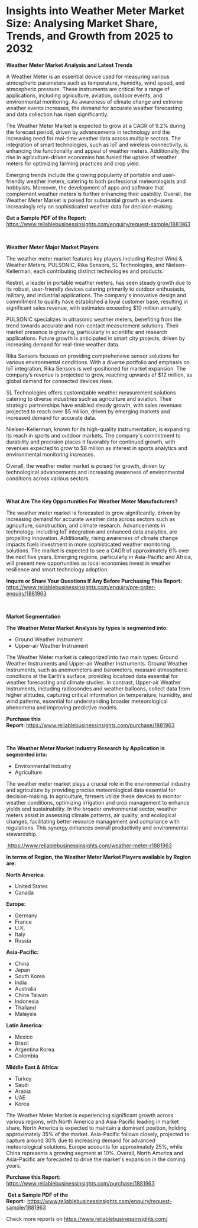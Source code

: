 <p><h1>Insights into Weather Meter Market Size: Analysing Market Share, Trends, and Growth from 2025 to 2032</h1></p><p><strong>Weather Meter Market Analysis and Latest Trends</strong></p>
<p><p>A Weather Meter is an essential device used for measuring various atmospheric parameters such as temperature, humidity, wind speed, and atmospheric pressure. These instruments are critical for a range of applications, including agriculture, aviation, outdoor events, and environmental monitoring. As awareness of climate change and extreme weather events increases, the demand for accurate weather forecasting and data collection has risen significantly.</p><p>The Weather Meter Market is expected to grow at a CAGR of 9.2% during the forecast period, driven by advancements in technology and the increasing need for real-time weather data across multiple sectors. The integration of smart technologies, such as IoT and wireless connectivity, is enhancing the functionality and appeal of weather meters. Additionally, the rise in agriculture-driven economies has fueled the uptake of weather meters for optimizing farming practices and crop yield.</p><p>Emerging trends include the growing popularity of portable and user-friendly weather meters, catering to both professional meteorologists and hobbyists. Moreover, the development of apps and software that complement weather meters is further enhancing their usability. Overall, the Weather Meter Market is poised for substantial growth as end-users increasingly rely on sophisticated weather data for decision-making.</p></p>
<p><strong>Get a Sample PDF of the Report:&nbsp;</strong> <a href="https://www.reliablebusinessinsights.com/enquiry/request-sample/1881963?utm_campaign=2475&utm_medium=2&utm_source=Github&utm_content=ia&utm_term=23022025&utm_id=weather-meter">https://www.reliablebusinessinsights.com/enquiry/request-sample/1881963</a></p>
<p>&nbsp;</p>
<p><strong>Weather Meter Major Market Players</strong></p>
<p><p>The weather meter market features key players including Kestrel Wind & Weather Meters, PULSONIC, Rika Sensors, SL Technologies, and Nielsen-Kellerman, each contributing distinct technologies and products.</p><p>Kestrel, a leader in portable weather meters, has seen steady growth due to its robust, user-friendly devices catering primarily to outdoor enthusiasts, military, and industrial applications. The company's innovative design and commitment to quality have established a loyal customer base, resulting in significant sales revenue, with estimates exceeding $10 million annually.</p><p>PULSONIC specializes in ultrasonic weather meters, benefiting from the trend towards accurate and non-contact measurement solutions. Their market presence is growing, particularly in scientific and research applications. Future growth is anticipated in smart city projects, driven by increasing demand for real-time weather data.</p><p>Rika Sensors focuses on providing comprehensive sensor solutions for various environmental conditions. With a diverse portfolio and emphasis on IoT integration, Rika Sensors is well-positioned for market expansion. The company’s revenue is projected to grow, reaching upwards of $12 million, as global demand for connected devices rises.</p><p>SL Technologies offers customizable weather measurement solutions catering to diverse industries such as agriculture and aviation. Their strategic partnerships have enabled steady growth, with sales revenues projected to reach over $5 million, driven by emerging markets and increased demand for accurate data.</p><p>Nielsen-Kellerman, known for its high-quality instrumentation, is expanding its reach in sports and outdoor markets. The company's commitment to durability and precision places it favorably for continued growth, with revenues expected to grow to $8 million as interest in sports analytics and environmental monitoring increases.</p><p>Overall, the weather meter market is poised for growth, driven by technological advancements and increasing awareness of environmental conditions across various sectors.</p></p>
<p>&nbsp;</p>
<p><strong>What Are The Key Opportunities For Weather Meter Manufacturers?</strong></p>
<p><p>The weather meter market is forecasted to grow significantly, driven by increasing demand for accurate weather data across sectors such as agriculture, construction, and climate research. Advancements in technology, including IoT integration and enhanced data analytics, are propelling innovation. Additionally, rising awareness of climate change impacts fuels investment in more sophisticated weather monitoring solutions. The market is expected to see a CAGR of approximately 6% over the next five years. Emerging regions, particularly in Asia-Pacific and Africa, will present new opportunities as local economies invest in weather resilience and smart technology adoption.</p></p>
<p><strong>Inquire or Share Your Questions If Any Before Purchasing This Report:</strong> <a href="https://www.reliablebusinessinsights.com/enquiry/pre-order-enquiry/1881963?utm_campaign=2475&utm_medium=2&utm_source=Github&utm_content=ia&utm_term=23022025&utm_id=weather-meter">https://www.reliablebusinessinsights.com/enquiry/pre-order-enquiry/1881963</a></p>
<p>&nbsp;</p>
<p><strong>Market Segmentation</strong></p>
<p><strong>The Weather Meter Market Analysis by types is segmented into:</strong></p>
<p><ul><li>Ground Weather Instrument</li><li>Upper-air Weather Instrument</li></ul></p>
<p><p>The Weather Meter market is categorized into two main types: Ground Weather Instruments and Upper-air Weather Instruments. Ground Weather Instruments, such as anemometers and barometers, measure atmospheric conditions at the Earth's surface, providing localized data essential for weather forecasting and climate studies. In contrast, Upper-air Weather Instruments, including radiosondes and weather balloons, collect data from higher altitudes, capturing critical information on temperature, humidity, and wind patterns, essential for understanding broader meteorological phenomena and improving predictive models.</p></p>
<p><strong>Purchase this Report:&nbsp;</strong><a href="https://www.reliablebusinessinsights.com/purchase/1881963?utm_campaign=2475&utm_medium=2&utm_source=Github&utm_content=ia&utm_term=23022025&utm_id=weather-meter">https://www.reliablebusinessinsights.com/purchase/1881963</a></p>
<p>&nbsp;</p>
<p><strong>The Weather Meter Market Industry Research by Application is segmented into:</strong></p>
<p><ul><li>Environmental Industry</li><li>Agriculture</li></ul></p>
<p><p>The weather meter market plays a crucial role in the environmental industry and agriculture by providing precise meteorological data essential for decision-making. In agriculture, farmers utilize these devices to monitor weather conditions, optimizing irrigation and crop management to enhance yields and sustainability. In the broader environmental sector, weather meters assist in assessing climate patterns, air quality, and ecological changes, facilitating better resource management and compliance with regulations. This synergy enhances overall productivity and environmental stewardship.</p></p>
<p><a href="https://www.reliablebusinessinsights.com/weather-meter-r1881963?utm_campaign=2475&utm_medium=2&utm_source=Github&utm_content=ia&utm_term=23022025&utm_id=weather-meter">&nbsp;https://www.reliablebusinessinsights.com/weather-meter-r1881963</a></p>
<p><strong>In terms of Region, the Weather Meter Market Players available by Region are:</strong></p>
<p>
    <p> <strong> North America: </strong>
        <ul>
            <li>United States</li>
            <li>Canada</li>
        </ul>
        </p> 
    <p> <strong> Europe: </strong>
        <ul>
            <li>Germany</li>
            <li>France</li>
            <li>U.K.</li>
            <li>Italy</li>
            <li>Russia</li>
        </ul>
        </p> 
    <p> <strong> Asia-Pacific: </strong>
        <ul>
            <li>China</li>
            <li>Japan</li>
            <li>South Korea</li>
            <li>India</li>
            <li>Australia</li>
            <li>China Taiwan</li>
            <li>Indonesia</li>
            <li>Thailand</li>
            <li>Malaysia</li>
        </ul>
        </p> 
    <p> <strong> Latin America: </strong>
        <ul>
            <li>Mexico</li>
            <li>Brazil</li>
            <li>Argentina Korea</li>
            <li>Colombia</li>
        </ul>
        </p> 
    <p> <strong> Middle East & Africa: </strong>
        <ul>
            <li>Turkey</li>
            <li>Saudi</li>
            <li>Arabia</li>
            <li>UAE</li>
            <li>Korea</li>
        </ul>
    </p>
    </p>
<p><p>The Weather Meter Market is experiencing significant growth across various regions, with North America and Asia-Pacific leading in market share. North America is expected to maintain a dominant position, holding approximately 35% of the market. Asia-Pacific follows closely, projected to capture around 30% due to increasing demand for advanced meteorological solutions. Europe accounts for approximately 25%, while China represents a growing segment at 10%. Overall, North America and Asia-Pacific are forecasted to drive the market's expansion in the coming years.</p></p>
<p><strong>Purchase this Report: </strong><a href="https://www.reliablebusinessinsights.com/purchase/1881963?utm_campaign=2475&utm_medium=2&utm_source=Github&utm_content=ia&utm_term=23022025&utm_id=weather-meter">https://www.reliablebusinessinsights.com/purchase/1881963</a></p>
<p>&nbsp;<strong>Get a Sample PDF of the Report:&nbsp;&nbsp;</strong><a href="https://www.reliablebusinessinsights.com/enquiry/request-sample/1881963?utm_campaign=2475&utm_medium=2&utm_source=Github&utm_content=ia&utm_term=23022025&utm_id=weather-meter">https://www.reliablebusinessinsights.com/enquiry/request-sample/1881963</a></p>
<p><strong></strong></p>
<p>Check more reports on <a href="https://www.reliablebusinessinsights.com/?utm_campaign=2475&utm_medium=2&utm_source=Github&utm_content=ia&utm_term=23022025&utm_id=weather-meter">https://www.reliablebusinessinsights.com/</a></p>